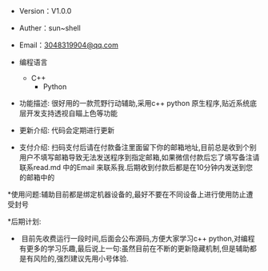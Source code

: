 
* Version：V1.0.0
* Auther：sun~shell
* Email：3048319904@qq.com
* 编程语言  
    * C++
        * Python  

* 功能描述: 很好用的一款荒野行动辅助,采用c++ python 原生程序,贴近系统底层开发支持透视自瞄上色等功能
* 更新介绍: 代码会定期进行更新
* 支付介绍: 扫码支付后请在付款备注里面留下你的邮箱地址,目前总是收到个别用户不填写邮箱导致无法发送程序到指定邮箱,如果微信付款后忘了填写备注请联系read.md 中的Email 来联系我.后期收到付款后都是在10分钟内发送到您的邮箱中的

*使用问题:辅助目前都是绑定机器设备的,最好不要在不同设备上进行使用防止遭受封号


*后期计划:
*  目前先收费运行一段时间,后面会公布源码,方便大家学习c++ python,对编程有更多的学习乐趣,最后说上一句:虽然目前在不断的更新隐藏机制,但是辅助都是有风险的,强烈建议先用小号体验. 
